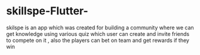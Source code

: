 # skillspe-Flutter-
skilspe is an app which was created for building a community where we can get knowledge using various quiz which user can create and invite friends to compete on it , also the players can bet on team and get rewards if they win
